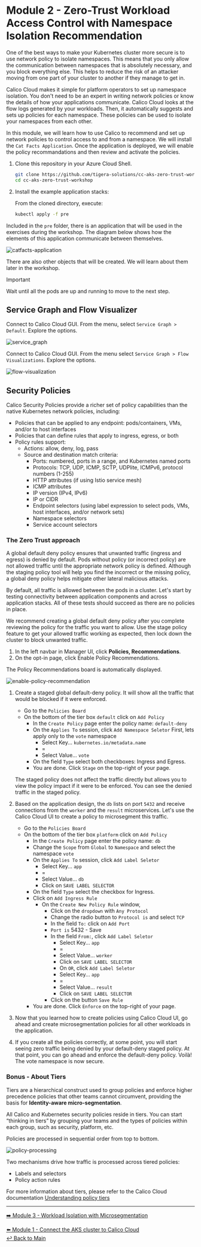 # Module 2 - Zero-Trust Workload Access Control with Namespace Isolation Recommendation

One of the best ways to make your Kubernetes cluster more secure is to use network policy to isolate namespaces. This means that you only allow the communication between namespaces that is absolutely necessary, and you block everything else. This helps to reduce the risk of an attacker moving from one part of your cluster to another if they manage to get in.

Calico Cloud makes it simple for platform operators to set up namespace isolation. You don't need to be an expert in writing network policies or know the details of how your applications communicate. Calico Cloud looks at the flow logs generated by your workloads. Then, it automatically suggests and sets up policies for each namespace. These policies can be used to isolate your namespaces from each other.

In this module, we will learn how to use Calico to recommend and set up network policies to control access to and from a namespace. We will install the `Cat Facts Application`. Once the application is deployed, we will enable the policy recommandations and then review and activate the policies.

1. Clone this repository in your Azure Cloud Shell.

   ```bash
   git clone https://github.com/tigera-solutions/cc-aks-zero-trust-workshop.git && \
   cd cc-aks-zero-trust-workshop
   ```

1. Install the example application stacks:

   From the cloned directory, execute:

   ```bash
   kubectl apply -f pre
   ```

Included in the `pre` folder, there is an application that will be used in the exercises during the workshop. The diagram below shows how the elements of this application communicate between themselves.

![catfacts-application](https://github.com/tigera-solutions/cc-aks-zero-trust-workshop/assets/104035488/868c7ccf-e215-41d6-91ab-635832700c50)

There are also other objects that will be created. We will learn about them later in the workshop.

> [!IMPORTANT]
> Wait until all the pods are up and running to move to the next step.

## Service Graph and Flow Visualizer

Connect to Calico Cloud GUI. From the menu, select `Service Graph > Default`. Explore the options.

![service_graph](https://user-images.githubusercontent.com/104035488/192303379-efb43faa-1e71-41f2-9c54-c9b7f0538b34.gif)

Connect to Calico Cloud GUI. From the menu select `Service Graph > Flow Visualizations`. Explore the options.

![flow-visualization](https://user-images.githubusercontent.com/104035488/192358472-112c832f-2fd7-4294-b8cc-fec166a9b11e.gif)

## Security Policies

Calico Security Policies provide a richer set of policy capabilities than the native Kubernetes network policies, including:  

- Policies that can be applied to any endpoint: pods/containers, VMs, and/or to host interfaces
- Policies that can define rules that apply to ingress, egress, or both
- Policy rules support:
  - Actions: allow, deny, log, pass
  - Source and destination match criteria:
    - Ports: numbered, ports in a range, and Kubernetes named ports
    - Protocols: TCP, UDP, ICMP, SCTP, UDPlite, ICMPv6, protocol numbers (1-255)
    - HTTP attributes (if using Istio service mesh)
    - ICMP attributes
    - IP version (IPv4, IPv6)
    - IP or CIDR
    - Endpoint selectors (using label expression to select pods, VMs, host interfaces, and/or network sets)
    - Namespace selectors
    - Service account selectors

### The Zero Trust approach

A global default deny policy ensures that unwanted traffic (ingress and egress) is denied by default. Pods without policy (or incorrect policy) are not allowed traffic until the appropriate network policy is defined. Although the staging policy tool will help you find the incorrect or the missing policy, a global deny policy helps mitigate other lateral malicious attacks.

By default, all traffic is allowed between the pods in a cluster. Let's start by testing connectivity between application components and across application stacks. All of these tests should succeed as there are no policies in place.

We recommend creating a global default deny policy after you complete reviewing the policy for the traffic you want to allow. Use the stage policy feature to get your allowed traffic working as expected, then lock down the cluster to block unwanted traffic.

1. In the left navbar in Manager UI, click **Policies, Recommendations**.
2. On the opt-in page, click Enable Policy Recommendations.

The Policy Recommendations board is automatically displayed.


![enable-policy-recommendation](https://github.com/tigera-solutions/cc-aks-zero-trust-workshop/assets/104035488/56a8a8b3-654d-40f8-9e04-160ff1439efd)














1. Create a staged global default-deny policy. It will show all the traffic that would be blocked if it were enforced.

   - Go to the `Policies Board`
   - On the bottom of the tier box `default` click on `Add Policy`
     - In the `Create Policy` page enter the policy name: `default-deny`
     - On the `Applies To` session, click `Add Namespace Seletor`
       First, lets apply only to the `vote` namespace
       - Select Key... `kubernetes.io/metadata.name`
       - =
       - Select Value... `vote`
     - On the field `Type` select both checkboxes: Ingress and Egress.
     - You are done. Click `Stage` on the top-right of your page.

   The staged policy does not affect the traffic directly but allows you to view the policy impact if it were to be enforced. You can see the denied traffic in the staged policy.

2. Based on the application design, the `db` lists on port `5432` and receive connections from the `worker` and the `result` microservices.
   Let's use the Calico Cloud UI to create a policy to microsegment this traffic.

   - Go to the `Policies Board`
   - On the bottom of the tier box `platform` click on `Add Policy`
     - In the `Create Policy` page enter the policy name: `db`
     - Change the `Scope` from `Global` to `Namespace` and select the namespace `vote`
     - On the `Applies To` session, click `Add Label Seletor`
       - Select Key... `app`
       - =
       - Select Value... `db`
       - Click on `SAVE LABEL SELECTOR`
     - On the field `Type` select the checkbox for Ingress.
     - Click on `Add Ingress Rule`
       - On the `Create New Policy Rule` window,
         - Click on the `dropdown` with `Any Protocol`
         - Change the radio button to `Protocol is` and select `TCP`
         - In the field `To:` click on `Add Port`
         - `Port is` 5432 - Save
         - In the field `From:`, click `Add Label Seletor`
           - Select Key... `app`
           - =
           - Select Value... `worker`
           - Click on `SAVE LABEL SELECTOR`  
           - On `OR`, click `Add Label Seletor`
           - Select Key... `app`
           - =
           - Select Value... `result`
           - Click on `SAVE LABEL SELECTOR`
         - Click on the button `Save Rule`
     - You are done. Click `Enforce` on the top-right of your page.

3. Now that you learned how to create policies using Calico Cloud UI, go ahead and create microsegmentation policies for all other workloads in the application.

4. If you create all the policies correctly, at some point, you will start seeing zero traffic being denied by your default-deny staged policy. At that point, you can go ahead and enforce the default-deny policy. Voilà! The vote namespace is now secure.

### Bonus - About Tiers

Tiers are a hierarchical construct used to group policies and enforce higher precedence policies that other teams cannot circumvent, providing the basis for **Identity-aware micro-segmentation**.

All Calico and Kubernetes security policies reside in tiers. You can start “thinking in tiers” by grouping your teams and the types of policies within each group, such as security, platform, etc.

Policies are processed in sequential order from top to bottom.

![policy-processing](https://user-images.githubusercontent.com/104035488/206433417-0d186664-1514-41cc-80d2-17ed0d20a2f4.png)

Two mechanisms drive how traffic is processed across tiered policies:

- Labels and selectors
- Policy action rules

For more information about tiers, please refer to the Calico Cloud documentation [Understanding policy tiers](https://docs.calicocloud.io/get-started/tutorials/policy-tiers)

---

[:arrow_right: Module 3 - Workload Isolation with Microsegmentation](/mod/module-3-wkload-isolation.md)   <br>

[:arrow_left: Module 1 - Connect the AKS cluster to Calico Cloud](/mod/module-1-connect-calicocloud.md)  
[:leftwards_arrow_with_hook: Back to Main](/README.md)  
